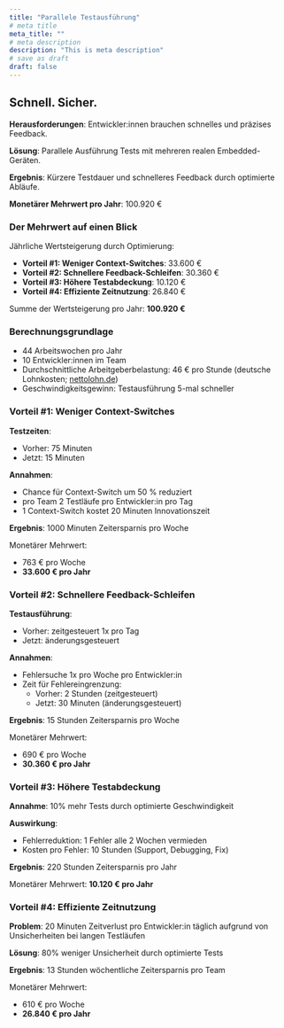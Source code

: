 ```yaml
---
title: "Parallele Testausführung"
# meta title
meta_title: ""
# meta description
description: "This is meta description"
# save as draft
draft: false
---
```



## Schnell. Sicher.

**Herausforderungen**: Entwickler:innen brauchen schnelles und präzises Feedback.

**Lösung**: Parallele Ausführung Tests mit mehreren realen Embedded-Geräten.

**Ergebnis**: Kürzere Testdauer und schnelleres Feedback durch optimierte Abläufe.

**Monetärer Mehrwert pro Jahr**: 100.920 €

### Der Mehrwert auf einen Blick

Jährliche Wertsteigerung durch Optimierung:

- **Vorteil #1: Weniger Context-Switches**: 33.600 €
- **Vorteil #2: Schnellere Feedback-Schleifen**: 30.360 €
- **Vorteil #3: Höhere Testabdeckung**: 10.120 €
- **Vorteil #4: Effiziente Zeitnutzung**: 26.840 €

Summe der Wertsteigerung pro Jahr: **100.920 €**

### Berechnungsgrundlage

- 44 Arbeitswochen pro Jahr
- 10 Entwickler:innen im Team
- Durchschnittliche Arbeitgeberbelastung: 46 € pro Stunde (deutsche Lohnkosten; [nettolohn.de](http://nettolohn.de/))
- Geschwindigkeitsgewinn: Testausführung 5-mal schneller

### Vorteil #1: Weniger Context-Switches

**Testzeiten**:

- Vorher: 75 Minuten
- Jetzt: 15 Minuten

**Annahmen**:

- Chance für Context-Switch um 50 % reduziert
- pro Team 2 Testläufe pro Entwickler:in pro Tag
- 1 Context-Switch kostet 20 Minuten Innovationszeit

**Ergebnis**: 1000 Minuten Zeitersparnis pro Woche

Monetärer Mehrwert:

- 763 € pro Woche
- **33.600 € pro Jahr**

### Vorteil #2: Schnellere Feedback-Schleifen

**Testausführung**:

- Vorher: zeitgesteuert 1x pro Tag
- Jetzt: änderungsgesteuert

**Annahmen**:

- Fehlersuche 1x pro Woche pro Entwickler:in
- Zeit für Fehlereingrenzung:
    - Vorher: 2 Stunden (zeitgesteuert)
    - Jetzt: 30 Minuten (änderungsgesteuert)

**Ergebnis**: 15 Stunden Zeitersparnis pro Woche

Monetärer Mehrwert:

- 690 € pro Woche
- **30.360 € pro Jahr**

### Vorteil #3: Höhere Testabdeckung

**Annahme**: 10% mehr Tests durch optimierte Geschwindigkeit

**Auswirkung**:

- Fehlerreduktion: 1 Fehler alle 2 Wochen vermieden
- Kosten pro Fehler: 10 Stunden (Support, Debugging, Fix)

**Ergebnis**: 220 Stunden Zeitersparnis pro Jahr

Monetärer Mehrwert: **10.120 € pro Jahr**

### Vorteil #4: Effiziente Zeitnutzung

**Problem**: 20 Minuten Zeitverlust pro Entwickler:in täglich aufgrund von Unsicherheiten bei langen Testläufen

**Lösung**: 80% weniger Unsicherheit durch optimierte Tests

**Ergebnis**: 13 Stunden wöchentliche Zeitersparnis pro Team

Monetärer Mehrwert:

- 610 € pro Woche
- **26.840 € pro Jahr**
